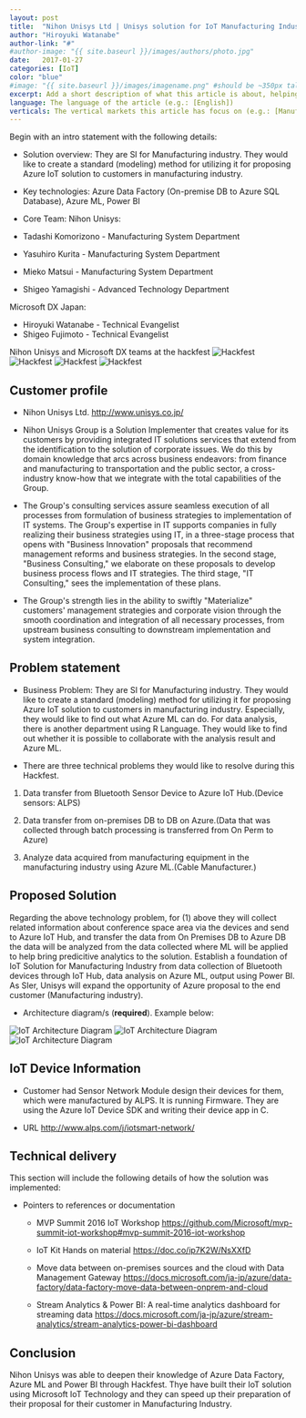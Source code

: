 ```yaml
---
layout: post
title:  "Nihon Unisys Ltd | Unisys solution for IoT Manufacturing Industry"
author: "Hiroyuki Watanabe"
author-link: "#"
#author-image: "{{ site.baseurl }}/images/authors/photo.jpg"
date:   2017-01-27
categories: [IoT]
color: "blue"
#image: "{{ site.baseurl }}/images/imagename.png" #should be ~350px tall
excerpt: Add a short description of what this article is about, helping a fellow developer understand why they would want to read it. What value will they get out of reading it? Focus on the problem or technologies and let that be the guiding light.
language: The language of the article (e.g.: [English])
verticals: The vertical markets this article has focus on (e.g.: [Manufacturing & Resources])
---
```


Begin with an intro statement with the following details:

- Solution overview: They are SI for Manufacturing industry. They would like to create a standard (modeling) method for utilizing it for proposing Azure IoT solution to customers in manufacturing industry.
 
- Key technologies: Azure Data Factory (On-premise DB to Azure SQL Database), Azure ML, Power BI
 
- Core Team: 
Nihon Unisys:
- Tadashi Komorizono - Manufacturing System Department
- Yasuhiro Kurita - Manufacturing System Department
- Mieko Matsui - Manufacturing System Department
- Shigeo Yamagishi - Advanced Technology Department

Microsoft DX Japan:
- Hiroyuki Watanabe - Technical Evangelist
- Shigeo Fujimoto - Technical Evangelist

Nihon Unisys and Microsoft DX teams at the hackfest
 ![Hackfest](/images/2017-01-27-NihonUnisys/NihonUnisys4.png)
 ![Hackfest](/images/2017-01-27-NihonUnisys/NihonUnisys5.png)
 ![Hackfest](/images/2017-01-27-NihonUnisys/NihonUnisys6.png)
 ![Hackfest](/images/2017-01-27-NihonUnisys/NihonUnisys7.png)




## Customer profile ##

- Nihon Unisys Ltd. http://www.unisys.co.jp/

- Nihon Unisys Group is a Solution Implementer that creates value for its customers by providing integrated IT solutions services that extend from the identification to the solution of corporate issues. We do this by domain knowledge that arcs across business endeavors: from finance and manufacturing to transportation and the public sector, a cross-industry know-how that we integrate with the total capabilities of the Group. 

- The Group's consulting services assure seamless execution of all processes from formulation of business strategies to implementation of IT systems. The Group's expertise in IT supports companies in fully realizing their business strategies using IT, in a three-stage process that opens with "Business Innovation" proposals that recommend management reforms and business strategies. In the second stage, "Business Consulting," we elaborate on these proposals to develop business process flows and IT strategies. The third stage, "IT Consulting," sees the implementation of these plans. 

- The Group's strength lies in the ability to swiftly "Materialize" customers' management strategies and corporate vision through the smooth coordination and integration of all necessary processes, from upstream business consulting to downstream implementation and system integration. 



 
## Problem statement ##


- Business Problem: They are SI for Manufacturing industry. They would like to create a standard (modeling) method for utilizing it for proposing Azure IoT solution to customers in manufacturing industry. Especially, they would like to find out what Azure ML can do. For data analysis, there is another department using R Language. They would like to find out whether it is possible to collaborate with the analysis result and Azure ML.  
 
- There are three technical problems they would like to resolve during this Hackfest. 

1. Data transfer from Bluetooth Sensor Device to Azure IoT Hub.(Device sensors: ALPS) 
 
2. Data transfer from on-premises DB to DB on Azure.(Data that was collected through batch processing is transferred from On Perm to Azure) 

3. Analyze data acquired from manufacturing equipment in the manufacturing industry using Azure ML.(Cable Manufacturer.) 
 
 

 
## Proposed Solution ##


Regarding the above technology problem, for (1) above they will collect related information about conference space area via the devices and send to Azure IoT Hub, and transfer the data from On Premises DB to Azure DB the data will be analyzed from the data collected where ML will be applied to help bring predicitive analytics to the solution. Establish a foundation of IoT Solution for Manufacturing Industry from data collection of Bluetooth devices through IoT Hub, data analysis on Azure ML, output using Power BI.  As SIer, Unisys will expand the opportunity of Azure proposal to the end customer (Manufacturing industry). 

- Architecture diagram/s (**required**). Example below:

 ![IoT Architecture Diagram](/images/2017-01-27-NihonUnisys/NihonUnisys1.png)
 ![IoT Architecture Diagram](/images/2017-01-27-NihonUnisys/NihonUnisys2.png)
 ![IoT Architecture Diagram](/images/2017-01-27-NihonUnisys/NihonUnisys3.png)


## IoT Device Information ##
- Customer had Sensor Network Module design their devices for them, which were manufactured by ALPS.  It is running Firmware.  They are using the Azure IoT Device SDK and writing their device app in C.

- URL
http://www.alps.com/j/iotsmart-network/


## Technical delivery ##
This section will include the following details of how the solution was implemented:

- Pointers to references or documentation

  - MVP Summit 2016 IoT Workshop
  https://github.com/Microsoft/mvp-summit-iot-workshop#mvp-summit-2016-iot-workshop

  - IoT Kit Hands on material
  https://doc.co/ip7K2W/NsXXfD

  - Move data between on-premises sources and the cloud with Data Management Gateway
  https://docs.microsoft.com/ja-jp/azure/data-factory/data-factory-move-data-between-onprem-and-cloud

  - Stream Analytics & Power BI: A real-time analytics dashboard for streaming data
  https://docs.microsoft.com/ja-jp/azure/stream-analytics/stream-analytics-power-bi-dashboard


 
## Conclusion ##

Nihon Unisys was able to deepen their knowledge of Azure Data Factory, Azure ML and Power BI through Hackfest. Thye have built their IoT solution using Microsoft IoT Technology and they can speed up their preparation of their proposal for their customer in Manufacturing Industry.


